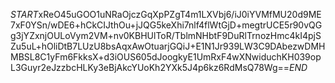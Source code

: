 $START$xReO45uGOO1uNRaOjczGqXpPZgT4m1LXVbj6/iJ0iYVMfMU20d9ME7xF0YSn/wDE6+hCkCIJthOu+jJQG5keXhi7nlf4flWtGjD+megtrUCE5r90vQGg3jYZxnjOULoVym2VM+nv0KBHUlToR/TblmNHbtF9DuRlTrnozHmc4kI4pjSZu5uL+hOliDtB7LUzU8bsAqxAwOtuarjGQiJ+E1N1Jr939LW3C9DAbezwDMHMBSL8C1yFm6FkksX+d3iOUS605dJoogkyE1UmRxF4wXNwiduchKH039opL3Guyr2eJzzbcHLKy3eBjAkcYUoKh2YXk5J4p6kz6RdMsQ78Wg==$END$